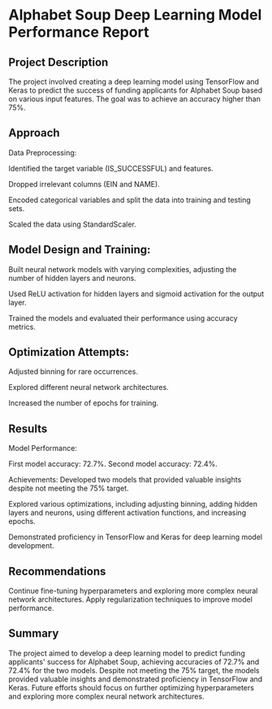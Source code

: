 # Alphabet Soup Deep Learning Model Performance Report

## Project Description

The project involved creating a deep learning model using TensorFlow and Keras to predict the success of funding applicants for Alphabet Soup based on various input features. The goal was to achieve an accuracy higher than 75%.

## Approach

Data Preprocessing:

Identified the target variable (IS_SUCCESSFUL) and features.

Dropped irrelevant columns (EIN and NAME).

Encoded categorical variables and split the data into training and testing sets.

Scaled the data using StandardScaler.

## Model Design and Training:

Built neural network models with varying complexities, adjusting the number of hidden layers and neurons.

Used ReLU activation for hidden layers and sigmoid activation for the output layer.

Trained the models and evaluated their performance using accuracy metrics.

## Optimization Attempts:

Adjusted binning for rare occurrences.

Explored different neural network architectures.

Increased the number of epochs for training.

## Results

Model Performance:

First model accuracy: 72.7%.
Second model accuracy: 72.4%.

Achievements:
Developed two models that provided valuable insights despite not meeting the 75% target.

Explored various optimizations, including adjusting binning, adding hidden layers and neurons, using different activation functions, and increasing epochs.

Demonstrated proficiency in TensorFlow and Keras for deep learning model development.

## Recommendations

Continue fine-tuning hyperparameters and exploring more complex neural network architectures.
Apply regularization techniques to improve model performance.

## Summary

The project aimed to develop a deep learning model to predict funding applicants' success for Alphabet Soup, achieving accuracies of 72.7% and 72.4% for the two models. Despite not meeting the 75% target, the models provided valuable insights and demonstrated proficiency in TensorFlow and Keras. Future efforts should focus on further optimizing hyperparameters and exploring more complex neural network architectures.





